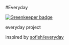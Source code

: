 #Everyday

[![Greenkeeper badge](https://badges.greenkeeper.io/zhuangya/everyday.svg)](https://greenkeeper.io/)

everyday project

inspired by [sofish/everyday](https://github.com/sofish/everyday)